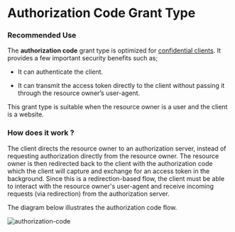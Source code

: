 # Authorization Code Grant Type

### Recommended Use

The **authorization code** grant type is optimized for [confidential clients](client-types.md).
It provides a few important security benefits such as;

- It can authenticate the client.

- It can transmit the access token directly to the client without passing it through the resource owner’s user-agent.

This grant type is suitable when the resource owner is a user and the client is a website.

### How does it work ?

The client directs the resource owner to an authorization server, instead of requesting authorization directly from the 
resource owner. The resource owner is then redirected back to the client with the authorization code which the client 
will capture and exchange for an access token in the background. Since this is a redirection-based flow, the client 
must be able to interact with the resource owner's user-agent and receive incoming requests (via redirection) from the 
authorization server.

The diagram below illustrates the authorization code flow.

![authorization-code](../../assets/img/concepts/authorization_code-flow.png)

